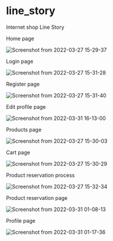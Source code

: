 # line_story

Internet shop Line Story

Home page

![Screenshot from 2022-03-27 15-29-37](https://user-images.githubusercontent.com/67123448/160281529-de24d3be-1fd9-4536-81ee-d1f46afd9bdc.png)

Login page

![Screenshot from 2022-03-27 15-31-28](https://user-images.githubusercontent.com/67123448/160281514-f00a6f00-1f22-4fdc-b218-abdbe34c002f.png)

Register page

![Screenshot from 2022-03-27 15-31-40](https://user-images.githubusercontent.com/67123448/160281565-6dbb4495-4745-4341-ae01-6229a089964a.png)

Edit profile page

![Screenshot from 2022-03-31 16-13-00](https://user-images.githubusercontent.com/67123448/161063053-4ffa0e80-b9d7-4313-bf01-3eadd941ced6.png)

Products page

![Screenshot from 2022-03-27 15-30-03](https://user-images.githubusercontent.com/67123448/160281534-2e4b475f-5ebc-4838-9abf-e3eb637288fb.png)

Cart page

![Screenshot from 2022-03-27 15-30-29](https://user-images.githubusercontent.com/67123448/160281545-83e90017-c63c-4540-bda3-ca6c645565f4.png)

Product reservation process

![Screenshot from 2022-03-27 15-32-34](https://user-images.githubusercontent.com/67123448/160281585-449222a8-fb79-4273-af4a-3e2545bff07f.png)

Product reservation page

![Screenshot from 2022-03-31 01-08-13](https://user-images.githubusercontent.com/67123448/160939575-ef2ea233-8f5c-4301-a7fa-6388f7fa1a47.png)

Profile page

![Screenshot from 2022-03-31 01-17-36](https://user-images.githubusercontent.com/67123448/160940346-3ec0104c-c9ce-4003-bdf7-fa478afcf315.png)


